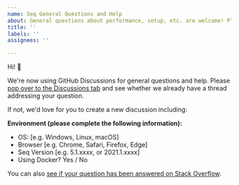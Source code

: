```yaml
---
name: Seq General Questions and Help
about: General questions about performance, setup, etc. are welcome! Please [visit the Discussions tab](https://github.com/datalust/seq-tickets/discussions) and start a thread over there.
title: ''
labels: ''
assignees: ''

---
```


Hi! :wave:

We're now using GitHub Discussions for general questions and help. Please [pop over to the Discussions tab](https://github.com/datalust/seq-tickets/discussions) and see whether we already have a thread addressing your question.

If not, we'd love for you to create a new discussion including:

**Environment (please complete the following information):**
 - OS: [e.g. Windows, Linux, macOS]
 - Browser [e.g. Chrome, Safari, Firefox, Edge]
 - Seq Version [e.g. 5.1.xxxx, or 2021.1.xxxx]
 - Using Docker? Yes / No

You can also [see if your question has been answered on Stack Overflow](https://stackoverflow.com/questions/tagged/seq-logging).
